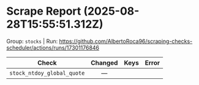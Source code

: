 # Scrape Report (2025-08-28T15:55:51.312Z)

Group: `stocks`  |  Run: https://github.com/AlbertoRoca96/scraping-checks-scheduler/actions/runs/17301176846

| Check | Changed | Keys | Error |
|---|:---:|:--|:--|
| `stock_ntdoy_global_quote` | — |  |  |
